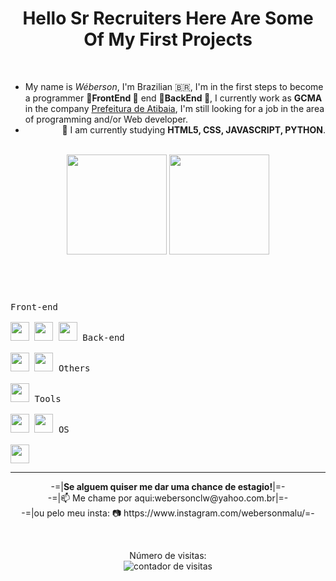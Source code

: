 
  <!--
  **webersonclw/webersonclw** is a ✨ _special_ ✨ repository because its `README.md` (this file) appears on your GitHub profile.

  Here are some ideas to get you started:

  - 👋 Hi, I’m @webersonclw
  - 👀 I’m interested in ... LEARN PROGRAMMING AND BE ABLE TO CHANGE AREAS
  - 🌱 I’m currently learning ...PYTHON; GIT AND GITHUB; HTML5!!
  - 💞️ I’m looking to collaborate on ... WHAT IT NEEDS TO EVOLVE
  - 📫 How to reach me ...https://www.linkedin.com/in/weberson-santos-3b13aa21b/
  - 🏄‍♂️  **Git e GitHub!!** Finished With Success!!  👊
  - 🏄  First **PYTHON** Module Completed! 👊
  - 🏄  Second **PYTHON** Module Completed! 👊
  - 🏄  Third **PYTHON** In Process....  👊
  - 🏄  **Html5 - Css3 - JavaScripT** Finished the Basic!! 👊
  - 😰  **Html5 - Css3 - JavaScripT** Intermediary in Progress!! 🤲
-->

<header>
  <h1>Hello Sr Recruiters Here Are Some Of My First Projects</h1>  
  <br>
  <article>
    <ul>
      <li align="left">My name is <i>Wéberson</i>, I'm Brazilian 🇧🇷, I'm in the first steps to become a programmer 🔭<strong>FrontEnd 🔭</strong> end 🔭<strong>BackEnd 🔭</strong>, I currently work as <strong>GCMA</strong> in the company <a href="https://prefeituradeatibaia.com.br">Prefeitura de Atibaia</a>, I'm still looking for a job in the area of ​​programming and/or Web developer.</li>
      <li align="right">🔭 I am currently studying <strong>HTML5, CSS, JAVASCRIPT, PYTHON</strong>.</li>
    </ul>
  </article>
  <br>
  <section>
     <a>
      <img height="160vw" alt="" src="https://github-readme-stats.vercel.app/api?username=webersonclw&show_icons=true&theme=ocean_dark&include_all_commits=true&count_private=true" />
      <img height="160vw" alt="" src="https://github-readme-stats.vercel.app/api/top-langs/?username=webersonclw&layout=compact&langs_count=7&bg_color=5,511,115&text_color=CCF&title_color=FCF" />
    </a>
  </section>
  
</header>

<br>

<section>
  <kbd>
    <kbd>Front-end</kbd>
    <br>
    <br>
    <img width="30px" src="https://cdn.jsdelivr.net/gh/devicons/devicon/icons/html5/html5-original.svg" /> 
    <img width="30px" src="https://cdn.jsdelivr.net/gh/devicons/devicon/icons/css3/css3-plain.svg" /> 
    <img width="30px" src="https://cdn.jsdelivr.net/gh/devicons/devicon/icons/javascript/javascript-original.svg" />
    
  </kbd>
  <kbd>
    <kbd>Back-end</kbd>
    <br>
    <br>
    <img width="30px" src="https://cdn.jsdelivr.net/gh/devicons/devicon/icons/python/python-original.svg" />
    <img width="30px" src="https://cdn.jsdelivr.net/gh/devicons/devicon/icons/php/php-original.svg" />
  </kbd>
  <kbd>
    <kbd>Others</kbd>
    <br>
    <br>
    <img width="30px" src="https://cdn.jsdelivr.net/gh/devicons/devicon/icons/python/python-original.svg" />
  </kbd>
  <kbd>
    <kbd>Tools</kbd>
    <br>
    <br>
    <img width="30px" src="https://cdn.jsdelivr.net/gh/devicons/devicon/icons/vscode/vscode-original.svg" />
    <img width="30px" src="https://cdn.jsdelivr.net/gh/devicons/devicon/icons/gimp/gimp-original.svg" />
  </kbd>
  <kbd>
    <kbd>OS</kbd>
    <br>
    <br>
    <img width="30px" src="https://cdn.jsdelivr.net/gh/devicons/devicon/icons/ubuntu/ubuntu-plain.svg" />
  </kbd>
</section>
<hr>

<footer align="center">
  <p align="center">
    -=|<strong>Se alguem quiser me dar uma chance de estagio!</strong>|=-<br>
    -=|📫 Me chame por aqui:webersonclw@yahoo.com.br|=-<br>
    -=|ou pelo meu insta: 📷 https://www.instagram.com/webersonmalu/=-
  </p>
  <br>
  <p align="center">
    Número de visitas: <br> <img src="https://profile-counter.glitch.me/webersonclw/count.svg" alt="contador de visitas">
  </p>
  <br>
  <p align="left">

</footer>


